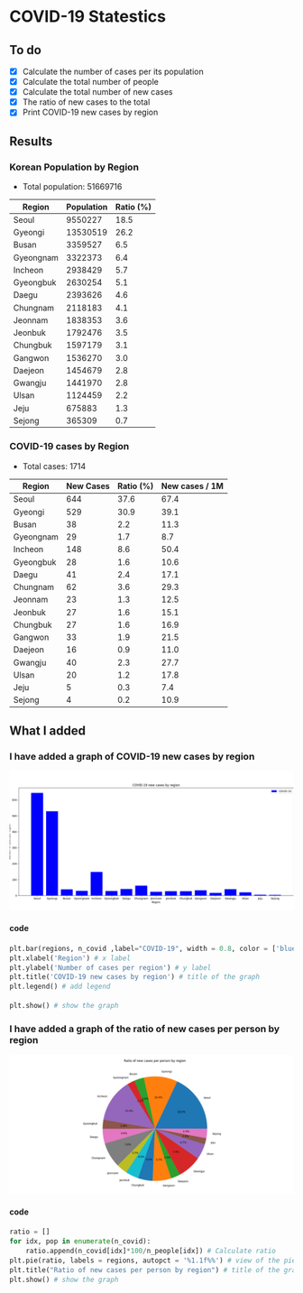 # COVID-19 Statestics

## To do

* [x] Calculate the number of cases per its population
* [x] Calculate the total number of people  
* [x] Calculate the total number of new cases
* [x] The ratio of new cases to the total
* [x] Print COVID-19 new cases by region

## Results

### Korean Population by Region

* Total population: 51669716

| Region | Population | Ratio (%) |
| ------ | ---------- | --------- |
| Seoul | 9550227 | 18.5 |
| Gyeongi | 13530519 | 26.2 |
| Busan | 3359527 | 6.5 |
| Gyeongnam | 3322373 | 6.4 |
| Incheon | 2938429 | 5.7 |
| Gyeongbuk | 2630254 | 5.1 |
| Daegu | 2393626 | 4.6 |
| Chungnam | 2118183 | 4.1 |
| Jeonnam | 1838353 | 3.6 |
| Jeonbuk | 1792476 | 3.5 |
| Chungbuk | 1597179 | 3.1 |
| Gangwon | 1536270 | 3.0 |
| Daejeon | 1454679 | 2.8 |
| Gwangju | 1441970 | 2.8 |
| Ulsan | 1124459 | 2.2 |
| Jeju | 675883 | 1.3 |
| Sejong | 365309 | 0.7 |

### COVID-19 cases by Region

* Total cases: 1714

| Region | New Cases | Ratio (%) | New cases / 1M |
| ------ | ---------- | --------- | --------- |
| Seoul | 644 | 37.6 | 67.4 |
| Gyeongi | 529 | 30.9 | 39.1 |
| Busan | 38 | 2.2 | 11.3 |
| Gyeongnam | 29 | 1.7 | 8.7 |
| Incheon | 148 | 8.6 | 50.4 |
| Gyeongbuk | 28 | 1.6 | 10.6 |
| Daegu | 41 | 2.4 | 17.1 |
| Chungnam | 62 | 3.6 | 29.3 |
| Jeonnam | 23 | 1.3 | 12.5 |
| Jeonbuk | 27 | 1.6 | 15.1 |
| Chungbuk | 27 | 1.6 | 16.9 |
| Gangwon | 33 | 1.9 | 21.5 |
| Daejeon | 16 | 0.9 | 11.0 |
| Gwangju | 40 | 2.3 | 27.7 |
| Ulsan | 20 | 1.2 | 17.8 |
| Jeju | 5 | 0.3 | 7.4 |
| Sejong | 4 | 0.2 | 10.9 |

## What I added

### I have added a graph of COVID-19 new cases by region
  
![](./Figure_1.png)

#### code

```py
plt.bar(regions, n_covid ,label="COVID-19", width = 0.8, color = ['blue']) # view of the bar
plt.xlabel('Region') # x label
plt.ylabel('Number of cases per region') # y label
plt.title('COVID-19 new cases by region') # title of the graph
plt.legend() # add legend

plt.show() # show the graph
```

### I have added a graph of the ratio of new cases per person by region

![](./Figure_2.png)

#### code

```py
ratio = []
for idx, pop in enumerate(n_covid):
    ratio.append(n_covid[idx]*100/n_people[idx]) # Calculate ratio
plt.pie(ratio, labels = regions, autopct = '%1.1f%%') # view of the pie
plt.title("Ratio of new cases per person by region") # title of the graph
plt.show() # show the graph
```
